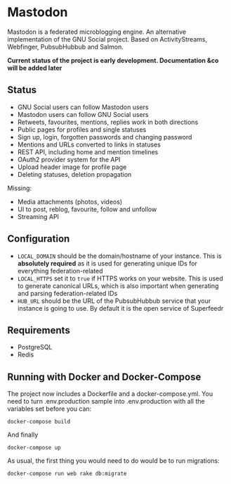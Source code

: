 Mastodon
========

Mastodon is a federated microblogging engine. An alternative implementation of the GNU Social project. Based on ActivityStreams, Webfinger, PubsubHubbub and Salmon.

**Current status of the project is early development. Documentation &co will be added later**

## Status

- GNU Social users can follow Mastodon users
- Mastodon users can follow GNU Social users
- Retweets, favourites, mentions, replies work in both directions
- Public pages for profiles and single statuses
- Sign up, login, forgotten passwords and changing password
- Mentions and URLs converted to links in statuses
- REST API, including home and mention timelines
- OAuth2 provider system for the API
- Upload header image for profile page
- Deleting statuses, deletion propagation

Missing:

- Media attachments (photos, videos)
- UI to post, reblog, favourite, follow and unfollow
- Streaming API

## Configuration

- `LOCAL_DOMAIN` should be the domain/hostname of your instance. This is **absolutely required** as it is used for generating unique IDs for everything federation-related
- `LOCAL_HTTPS` set it to `true` if HTTPS works on your website. This is used to generate canonical URLs, which is also important when generating and parsing federation-related IDs
- `HUB_URL` should be the URL of the PubsubHubbub service that your instance is going to use. By default it is the open service of Superfeedr

## Requirements

- PostgreSQL
- Redis

## Running with Docker and Docker-Compose

The project now includes a Dockerfile and a docker-compose.yml. You need to turn .env.production sample into .env.production with all the variables set before you can:

    docker-compose build

And finally

    docker-compose up

As usual, the first thing you would need to do would be to run migrations:

    docker-compose run web rake db:migrate
